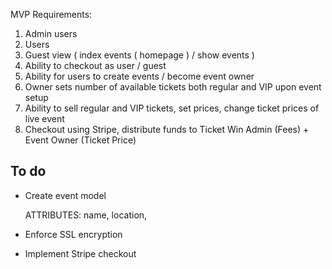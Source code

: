 MVP Requirements:

1. Admin users
2. Users
3. Guest view ( index events ( homepage ) / show events )
4. Ability to checkout as user / guest
5. Ability for users to create events / become event owner
6. Owner sets number of available tickets both regular and VIP upon event setup
6. Ability to sell regular and VIP tickets, set prices, change ticket prices of live event
7. Checkout using Stripe, distribute funds to Ticket Win Admin (Fees) + Event Owner (Ticket Price)

## To do

* Create event model

    ATTRIBUTES: name, location, 

* Enforce SSL encryption
* Implement Stripe checkout
